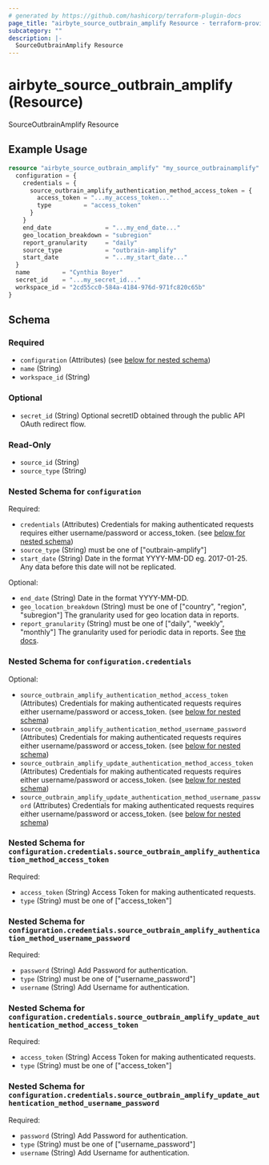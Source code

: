 ```yaml
---
# generated by https://github.com/hashicorp/terraform-plugin-docs
page_title: "airbyte_source_outbrain_amplify Resource - terraform-provider-airbyte"
subcategory: ""
description: |-
  SourceOutbrainAmplify Resource
---
```


# airbyte_source_outbrain_amplify (Resource)

SourceOutbrainAmplify Resource

## Example Usage

```terraform
resource "airbyte_source_outbrain_amplify" "my_source_outbrainamplify" {
  configuration = {
    credentials = {
      source_outbrain_amplify_authentication_method_access_token = {
        access_token = "...my_access_token..."
        type         = "access_token"
      }
    }
    end_date               = "...my_end_date..."
    geo_location_breakdown = "subregion"
    report_granularity     = "daily"
    source_type            = "outbrain-amplify"
    start_date             = "...my_start_date..."
  }
  name         = "Cynthia Boyer"
  secret_id    = "...my_secret_id..."
  workspace_id = "2cd55cc0-584a-4184-976d-971fc820c65b"
}
```

<!-- schema generated by tfplugindocs -->
## Schema

### Required

- `configuration` (Attributes) (see [below for nested schema](#nestedatt--configuration))
- `name` (String)
- `workspace_id` (String)

### Optional

- `secret_id` (String) Optional secretID obtained through the public API OAuth redirect flow.

### Read-Only

- `source_id` (String)
- `source_type` (String)

<a id="nestedatt--configuration"></a>
### Nested Schema for `configuration`

Required:

- `credentials` (Attributes) Credentials for making authenticated requests requires either username/password or access_token. (see [below for nested schema](#nestedatt--configuration--credentials))
- `source_type` (String) must be one of ["outbrain-amplify"]
- `start_date` (String) Date in the format YYYY-MM-DD eg. 2017-01-25. Any data before this date will not be replicated.

Optional:

- `end_date` (String) Date in the format YYYY-MM-DD.
- `geo_location_breakdown` (String) must be one of ["country", "region", "subregion"]
The granularity used for geo location data in reports.
- `report_granularity` (String) must be one of ["daily", "weekly", "monthly"]
The granularity used for periodic data in reports. See <a href="https://amplifyv01.docs.apiary.io/#reference/performance-reporting/periodic/retrieve-performance-statistics-for-all-marketer-campaigns-by-periodic-breakdown">the docs</a>.

<a id="nestedatt--configuration--credentials"></a>
### Nested Schema for `configuration.credentials`

Optional:

- `source_outbrain_amplify_authentication_method_access_token` (Attributes) Credentials for making authenticated requests requires either username/password or access_token. (see [below for nested schema](#nestedatt--configuration--credentials--source_outbrain_amplify_authentication_method_access_token))
- `source_outbrain_amplify_authentication_method_username_password` (Attributes) Credentials for making authenticated requests requires either username/password or access_token. (see [below for nested schema](#nestedatt--configuration--credentials--source_outbrain_amplify_authentication_method_username_password))
- `source_outbrain_amplify_update_authentication_method_access_token` (Attributes) Credentials for making authenticated requests requires either username/password or access_token. (see [below for nested schema](#nestedatt--configuration--credentials--source_outbrain_amplify_update_authentication_method_access_token))
- `source_outbrain_amplify_update_authentication_method_username_password` (Attributes) Credentials for making authenticated requests requires either username/password or access_token. (see [below for nested schema](#nestedatt--configuration--credentials--source_outbrain_amplify_update_authentication_method_username_password))

<a id="nestedatt--configuration--credentials--source_outbrain_amplify_authentication_method_access_token"></a>
### Nested Schema for `configuration.credentials.source_outbrain_amplify_authentication_method_access_token`

Required:

- `access_token` (String) Access Token for making authenticated requests.
- `type` (String) must be one of ["access_token"]


<a id="nestedatt--configuration--credentials--source_outbrain_amplify_authentication_method_username_password"></a>
### Nested Schema for `configuration.credentials.source_outbrain_amplify_authentication_method_username_password`

Required:

- `password` (String) Add Password for authentication.
- `type` (String) must be one of ["username_password"]
- `username` (String) Add Username for authentication.


<a id="nestedatt--configuration--credentials--source_outbrain_amplify_update_authentication_method_access_token"></a>
### Nested Schema for `configuration.credentials.source_outbrain_amplify_update_authentication_method_access_token`

Required:

- `access_token` (String) Access Token for making authenticated requests.
- `type` (String) must be one of ["access_token"]


<a id="nestedatt--configuration--credentials--source_outbrain_amplify_update_authentication_method_username_password"></a>
### Nested Schema for `configuration.credentials.source_outbrain_amplify_update_authentication_method_username_password`

Required:

- `password` (String) Add Password for authentication.
- `type` (String) must be one of ["username_password"]
- `username` (String) Add Username for authentication.


